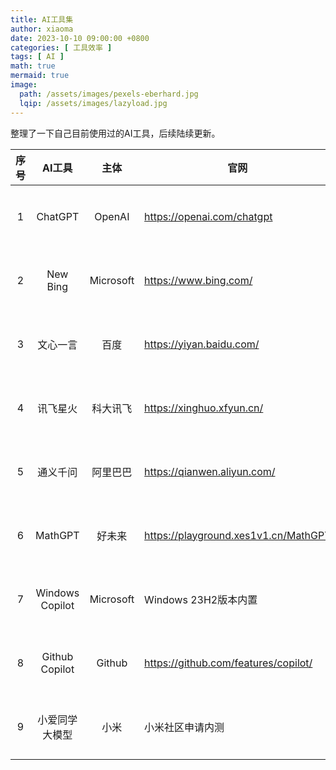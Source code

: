 ```yaml
---
title: AI工具集
author: xiaoma
date: 2023-10-10 09:00:00 +0800
categories: [ 工具效率 ]
tags: [ AI ]
math: true
mermaid: true
image:
  path: /assets/images/pexels-eberhard.jpg
  lqip: /assets/images/lazyload.jpg
---
```


整理了一下自己目前使用过的AI工具，后续陆续更新。

| **序号** 	|    **AI工具**   	|  **主体** 	| **官网**                             	| **版本** 	| **备注** 	|
|:--------:	|:---------------:	|:---------:	|--------------------------------------	|:--------:	|:--------:	|
|     1    	|     ChatGPT     	|   OpenAI  	| https://openai.com/chatgpt           	|    PC    	| 文本生成 	|
|     2    	|     New Bing    	| Microsoft 	| https://www.bing.com/                	|    PC    	| 文本生成 	|
|     3    	|     文心一言    	|    百度   	| https://yiyan.baidu.com/             	|  PC、APP 	| 文本生成 	|
|     4    	|     讯飞星火    	|  科大讯飞 	| https://xinghuo.xfyun.cn/            	|  PC、APP 	| 文本生成 	|
|     5    	|     通义千问    	|  阿里巴巴 	| https://qianwen.aliyun.com/          	|    PC    	| 文本生成 	|
|     6    	|     MathGPT     	|   好未来  	| https://playground.xes1v1.cn/MathGPT 	|    PC    	| 垂类领域 	|
|     7    	| Windows Copilot 	| Microsoft 	| Windows 23H2版本内置                 	|    PC    	| 文本生成 	|
|     8    	|  Github Copilot 	|   Github  	| https://github.com/features/copilot/ 	|    PC    	| 代码编程 	|
|     9    	| 小爱同学大模型  	| 小米      	| 小米社区申请内测                     	|    APP   	| 文本生成 	|
